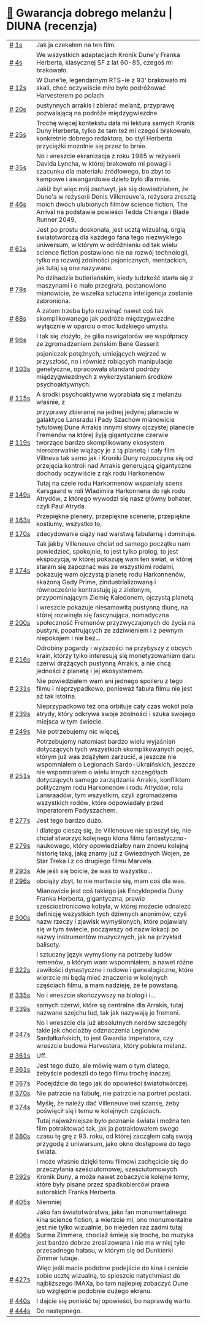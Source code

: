 # [🔗](https://www.youtube.com/watch?v=6MAu5NmX_H0) Gwarancja dobrego melanżu | DIUNA (recenzja)

<table>
    <tr id="t1">
        <td><a href="#t1">#</a>&nbsp;<a href="https://www.youtube.com/watch?v=6MAu5NmX_H0&t=1">1s</a></td>
        <td>Jak ja czekałem na ten film.</td>
    </tr>
    <tr id="t4">
        <td><a href="#t4">#</a>&nbsp;<a href="https://www.youtube.com/watch?v=6MAu5NmX_H0&t=4">4s</a></td>
        <td>We wszystkich adaptacjach Kronik Dune'y Franka Herberta, klasycznej SF z lat 60-85, czegoś mi brakowało.</td>
    </tr>
    <tr id="t12">
        <td><a href="#t12">#</a>&nbsp;<a href="https://www.youtube.com/watch?v=6MAu5NmX_H0&t=12">12s</a></td>
        <td>W Dune'ie, legendarnym RTS-ie z 93' brakowało mi skali, choć oczywiście miło było podróżować Harvesterem po polach</td>
    </tr>
    <tr id="t20">
        <td><a href="#t20">#</a>&nbsp;<a href="https://www.youtube.com/watch?v=6MAu5NmX_H0&t=20">20s</a></td>
        <td>pustynnych arrakis i zbierać melanż, przyprawę pozwalającą na podróże międzygwiezdne.</td>
    </tr>
    <tr id="t25">
        <td><a href="#t25">#</a>&nbsp;<a href="https://www.youtube.com/watch?v=6MAu5NmX_H0&t=25">25s</a></td>
        <td>Trochę więcej kontekstu dała mi lektura samych Kronik Duny Herberta, tylko że tam też mi czegoś brakowało, konkretnie dobrego redaktora, bo styl Herberta przyciężki mozolnie się przez to brnie.</td>
    </tr>
    <tr id="t35">
        <td><a href="#t35">#</a>&nbsp;<a href="https://www.youtube.com/watch?v=6MAu5NmX_H0&t=35">35s</a></td>
        <td>No i wreszcie ekranizacja z roku 1985 w reżyserii Davida Lyncha, w której brakowało mi powagi i szacunku dla materiału źródłowego, bo zbyt to kampowe i awangardowe dzieło było dla mnie.</td>
    </tr>
    <tr id="t46">
        <td><a href="#t46">#</a>&nbsp;<a href="https://www.youtube.com/watch?v=6MAu5NmX_H0&t=46">46s</a></td>
        <td>Jakiż był więc mój zachwyt, jak się dowiedziałem, że Dune'a w reżyserii Denis Villeneuve'a, reżysera zresztą moich dwóch ulubionych filmów science fiction, The Arrival na podstawie powieści Tedda Chianga i Blade Runner 2049,</td>
    </tr>
    <tr id="t61">
        <td><a href="#t61">#</a>&nbsp;<a href="https://www.youtube.com/watch?v=6MAu5NmX_H0&t=61">61s</a></td>
        <td>Jest po prostu doskonała, jest ucztą wizualną, orgią światotwórczą dla każdego fana tego niezwykłego uniwersum, w którym w odróżnieniu od tak wielu science fiction postawiono nie na rozwój technologii, tylko na rozwój zdolności psjonicznych, mentackich, jak tutaj są one nazywane.</td>
    </tr>
    <tr id="t78">
        <td><a href="#t78">#</a>&nbsp;<a href="https://www.youtube.com/watch?v=6MAu5NmX_H0&t=78">78s</a></td>
        <td>Po dzihadzie butleriańskim, kiedy ludzkość starła się z maszynami i o mało przegrała, postanowiono mianowicie, że wszelka sztuczna inteligencja zostanie zabroniona.</td>
    </tr>
    <tr id="t88">
        <td><a href="#t88">#</a>&nbsp;<a href="https://www.youtube.com/watch?v=6MAu5NmX_H0&t=88">88s</a></td>
        <td>A zatem trzeba było rozwinąć nawet coś tak skomplikowanego jak podróże międzygwiezdne wyłącznie w oparciu o moc ludzkiego umysłu.</td>
    </tr>
    <tr id="t96">
        <td><a href="#t96">#</a>&nbsp;<a href="https://www.youtube.com/watch?v=6MAu5NmX_H0&t=96">96s</a></td>
        <td>I tak się złożyło, że gilia nawigatorów we współpracy ze zgromadzeniem żeńskim Bene Gesserit</td>
    </tr>
    <tr id="t103">
        <td><a href="#t103">#</a>&nbsp;<a href="https://www.youtube.com/watch?v=6MAu5NmX_H0&t=103">103s</a></td>
        <td>psjoniczek potężnych, umiejących wejrzeć w przyszłość, no i również robiących manipulacje genetyczne, opracowała standard podróży międzygwiezdnych z wykorzystaniem środków psychoaktywnych.</td>
    </tr>
    <tr id="t115">
        <td><a href="#t115">#</a>&nbsp;<a href="https://www.youtube.com/watch?v=6MAu5NmX_H0&t=115">115s</a></td>
        <td>A środki psychoaktywne wyorabiała się z melanżu właśnie, z</td>
    </tr>
    <tr id="t119">
        <td><a href="#t119">#</a>&nbsp;<a href="https://www.youtube.com/watch?v=6MAu5NmX_H0&t=119">119s</a></td>
        <td>przyprawy zbieranej na jednej jedynej planecie w galaktyce Lansradu i Pady Szachów mianowicie tytułowej Dune Arrakis innymi słowy ojczystej planecie Fremenów na której żyją gigantyczne czerwie tworzące bardzo skomplikowany ekosystem nierozerwalnie wiążący je z tą planetą i cały film Villneva tak samo jak i Kroniki Duny rozpoczyna się od przejęcia kontroli nad Arrakis generującą gigantyczne dochody oczywiście z rąk rodu Harkonenów</td>
    </tr>
    <tr id="t149">
        <td><a href="#t149">#</a>&nbsp;<a href="https://www.youtube.com/watch?v=6MAu5NmX_H0&t=149">149s</a></td>
        <td>Tutaj na czele rodu Harkonnenów wspaniały scens Karsgaard w roli Wladimira Harkonnena do rąk rodu Atrydów, z którego wywodzi się nasz główny bohater, czyli Paul Atryda.</td>
    </tr>
    <tr id="t163">
        <td><a href="#t163">#</a>&nbsp;<a href="https://www.youtube.com/watch?v=6MAu5NmX_H0&t=163">163s</a></td>
        <td>Przepiękne plenery, przepiękne scenerie, przepiękne kostiumy, wszystko to,</td>
    </tr>
    <tr id="t170">
        <td><a href="#t170">#</a>&nbsp;<a href="https://www.youtube.com/watch?v=6MAu5NmX_H0&t=170">170s</a></td>
        <td>zdecydowanie ciąży nad warstwą fabularną i dominuje.</td>
    </tr>
    <tr id="t174">
        <td><a href="#t174">#</a>&nbsp;<a href="https://www.youtube.com/watch?v=6MAu5NmX_H0&t=174">174s</a></td>
        <td>Tak jakby Villeneuve chciał od samego początku nam powiedzieć, spokojnie, to jest tylko prolog, to jest ekspozycja, w której pokazuję wam ten świat, w której staram się zapoznać was ze wszystkimi rodami, pokazuję wam ojczystą planetę rodu Harkonnenów, skażoną Gady Prime, zindustrializowaną i równocześnie kontrastuję ją z zielonym, przypominającym Ziemię Kaledonem, ojczystą planetą</td>
    </tr>
    <tr id="t200">
        <td><a href="#t200">#</a>&nbsp;<a href="https://www.youtube.com/watch?v=6MAu5NmX_H0&t=200">200s</a></td>
        <td>I wreszcie pokazuje niesamowitą pustynną diunę, na której rozwinęła się fascynująca, nomadyczna społeczność Fremenów przyzwyczajonych do życia na pustyni, popatrujących ze zdziwieniem i z pewnym niepokojem i nie bez...</td>
    </tr>
    <tr id="t216">
        <td><a href="#t216">#</a>&nbsp;<a href="https://www.youtube.com/watch?v=6MAu5NmX_H0&t=216">216s</a></td>
        <td>Odrobiny pogardy i wyższości na przybyszy z obcych krain, którzy tylko interesują się monetyzowaniem daru czerwi drążących pustynną Arrakis, a nie chcą jedności z planetą i jej ekosystemem.</td>
    </tr>
    <tr id="t231">
        <td><a href="#t231">#</a>&nbsp;<a href="https://www.youtube.com/watch?v=6MAu5NmX_H0&t=231">231s</a></td>
        <td>Nie powiedziałem wam ani jednego spoileru z tego filmu i nieprzypadkowo, ponieważ fabuła filmu nie jest aż tak istotna.</td>
    </tr>
    <tr id="t239">
        <td><a href="#t239">#</a>&nbsp;<a href="https://www.youtube.com/watch?v=6MAu5NmX_H0&t=239">239s</a></td>
        <td>Nieprzypadkowo też ona orbituje cały czas wokół pola atrydy, który odkrywa swoje zdolności i szuka swojego miejsca w tym świecie.</td>
    </tr>
    <tr id="t249">
        <td><a href="#t249">#</a>&nbsp;<a href="https://www.youtube.com/watch?v=6MAu5NmX_H0&t=249">249s</a></td>
        <td>Nie potrzebujemy nic więcej,</td>
    </tr>
    <tr id="t251">
        <td><a href="#t251">#</a>&nbsp;<a href="https://www.youtube.com/watch?v=6MAu5NmX_H0&t=251">251s</a></td>
        <td>Potrzebujemy natomiast bardzo wielu wyjaśnień dotyczących tych wszystkich skomplikowanych pojęć, którym już was zdążyłem zarzucić, a jeszcze nie wspomniałem o Legionach Sardo-Ukraińskich, jeszcze nie wspomniałem o wielu innych szczegółach dotyczących samego zarządzania Arrakis, konfliktem politycznym rodu Harkonenów i rodu Atrydów, rolu Lansraadów, tym wszystkim, czyli zgromadzenia wszystkich rodów, które odpowiadały przed Imperatorem Padyszachem.</td>
    </tr>
    <tr id="t277">
        <td><a href="#t277">#</a>&nbsp;<a href="https://www.youtube.com/watch?v=6MAu5NmX_H0&t=277">277s</a></td>
        <td>Jest tego bardzo dużo.</td>
    </tr>
    <tr id="t279">
        <td><a href="#t279">#</a>&nbsp;<a href="https://www.youtube.com/watch?v=6MAu5NmX_H0&t=279">279s</a></td>
        <td>I dlatego cieszę się, że Villeneuve nie spieszył się, nie chciał stworzyć kolejnego klona filmu fantastyczno-naukowego, który opowiedziałby nam znowu kolejną historię taką, jaką znamy już z Gwiezdnych Wojen, ze Star Treka i z co drugiego filmu Marvela.</td>
    </tr>
    <tr id="t293">
        <td><a href="#t293">#</a>&nbsp;<a href="https://www.youtube.com/watch?v=6MAu5NmX_H0&t=293">293s</a></td>
        <td>Ale jeśli się boicie, że was to wszystko...</td>
    </tr>
    <tr id="t296">
        <td><a href="#t296">#</a>&nbsp;<a href="https://www.youtube.com/watch?v=6MAu5NmX_H0&t=296">296s</a></td>
        <td>obciąży zbyt, to nie martwcie się, mam coś dla was.</td>
    </tr>
    <tr id="t300">
        <td><a href="#t300">#</a>&nbsp;<a href="https://www.youtube.com/watch?v=6MAu5NmX_H0&t=300">300s</a></td>
        <td>Mianowicie jest coś takiego jak Encyklopedia Duny Franka Herberta, gigantyczna, prawie sześciostronicowa kobyła, w której możecie odnaleźć definicję wszystkich tych dziwnych anonimów, czyli nazw rzeczy i zjawisk wymyślonych, które pojawiały się w tym świecie, począwszy od nazw lokacji po nazwy instrumentów muzycznych, jak na przykład balisety.</td>
    </tr>
    <tr id="t322">
        <td><a href="#t322">#</a>&nbsp;<a href="https://www.youtube.com/watch?v=6MAu5NmX_H0&t=322">322s</a></td>
        <td>I sztuczny język wymyślony na potrzeby ludów remenów, o którym wam wspomniałem, a nawet różne zawiłości dynastyczne i rodowe i genealogiczne, które wierzcie mi będą mieć znaczenie w kolejnych częściach filmu, a mam nadzieję, że te powstaną.</td>
    </tr>
    <tr id="t335">
        <td><a href="#t335">#</a>&nbsp;<a href="https://www.youtube.com/watch?v=6MAu5NmX_H0&t=335">335s</a></td>
        <td>No i wreszcie skończywszy na biologii i...</td>
    </tr>
    <tr id="t339">
        <td><a href="#t339">#</a>&nbsp;<a href="https://www.youtube.com/watch?v=6MAu5NmX_H0&t=339">339s</a></td>
        <td>samych czerwi, które są centralne dla Arrakis, tutaj nazwane szejchu lud, tak jak nazywają je fremeni.</td>
    </tr>
    <tr id="t347">
        <td><a href="#t347">#</a>&nbsp;<a href="https://www.youtube.com/watch?v=6MAu5NmX_H0&t=347">347s</a></td>
        <td>No i wreszcie dla już absolutnych nerdów szczegóły takie jak chociażby odznaczenia Legionów Sardałkańskich, to jest Gwardia Imperatora, czy wreszcie budowa Harvestera, który pobiera melanż.</td>
    </tr>
    <tr id="t361">
        <td><a href="#t361">#</a>&nbsp;<a href="https://www.youtube.com/watch?v=6MAu5NmX_H0&t=361">361s</a></td>
        <td>Uff.</td>
    </tr>
    <tr id="t361">
        <td><a href="#t361">#</a>&nbsp;<a href="https://www.youtube.com/watch?v=6MAu5NmX_H0&t=361">361s</a></td>
        <td>Jest tego dużo, ale mówię wam o tym dlatego, żebyście podeszli do tego filmu trochę inaczej.</td>
    </tr>
    <tr id="t367">
        <td><a href="#t367">#</a>&nbsp;<a href="https://www.youtube.com/watch?v=6MAu5NmX_H0&t=367">367s</a></td>
        <td>Podejdźcie do tego jak do opowieści światotwórczej.</td>
    </tr>
    <tr id="t370">
        <td><a href="#t370">#</a>&nbsp;<a href="https://www.youtube.com/watch?v=6MAu5NmX_H0&t=370">370s</a></td>
        <td>Nie patrzcie na fabułę, nie patrzcie na portret postaci.</td>
    </tr>
    <tr id="t374">
        <td><a href="#t374">#</a>&nbsp;<a href="https://www.youtube.com/watch?v=6MAu5NmX_H0&t=374">374s</a></td>
        <td>Myślę, że należy dać Villeneuve'owi szansę, żeby poświęcił się i temu w kolejnych częściach.</td>
    </tr>
    <tr id="t380">
        <td><a href="#t380">#</a>&nbsp;<a href="https://www.youtube.com/watch?v=6MAu5NmX_H0&t=380">380s</a></td>
        <td>Tutaj najważniejsze było poznanie świata i można ten film potraktować tak, jak ja potraktowałem swego czasu tę grę z 93. roku, od której zacząłem całą swoją przygodę z uniwersum, jako okno dostępowe do tego świata.</td>
    </tr>
    <tr id="t392">
        <td><a href="#t392">#</a>&nbsp;<a href="https://www.youtube.com/watch?v=6MAu5NmX_H0&t=392">392s</a></td>
        <td>I może właśnie dzięki temu filmowi zachęcicie się do przeczytania sześciutomowej, sześciutomowych Kronik Duny, a może nawet zobaczycie kolejne tomy, które były pisane przez spadkobierców prawa autorskich Franka Herberta.</td>
    </tr>
    <tr id="t405">
        <td><a href="#t405">#</a>&nbsp;<a href="https://www.youtube.com/watch?v=6MAu5NmX_H0&t=405">405s</a></td>
        <td>Niemniej</td>
    </tr>
    <tr id="t406">
        <td><a href="#t406">#</a>&nbsp;<a href="https://www.youtube.com/watch?v=6MAu5NmX_H0&t=406">406s</a></td>
        <td>Jako fan światotwórstwa, jako fan monumentalnego kina science fiction, a wierzcie mi, ono monumentalne jest nie tylko wizualnie, bo niejeden raz zadmi tutaj Surma Zimmera, chociaż śmieję się trochę, bo muzyka jest bardzo dobrze zrealizowana i nie ma w niej tyle przesadnego hałasu, w którym się od Dunkierki Zimmer lubuje.</td>
    </tr>
    <tr id="t427">
        <td><a href="#t427">#</a>&nbsp;<a href="https://www.youtube.com/watch?v=6MAu5NmX_H0&t=427">427s</a></td>
        <td>Więc jeśli macie podobne podejście do kina i cenicie sobie ucztę wizualną, to spieszcie natychmiast do najbliższego IMAXa, bo tam najlepiej zobaczyć Dune lub względnie podobnie dużego ekranu.</td>
    </tr>
    <tr id="t440">
        <td><a href="#t440">#</a>&nbsp;<a href="https://www.youtube.com/watch?v=6MAu5NmX_H0&t=440">440s</a></td>
        <td>I dajcie się ponieść tej opowieści, bo naprawdę warto.</td>
    </tr>
    <tr id="t444">
        <td><a href="#t444">#</a>&nbsp;<a href="https://www.youtube.com/watch?v=6MAu5NmX_H0&t=444">444s</a></td>
        <td>Do następnego.</td>
    </tr>
</table>